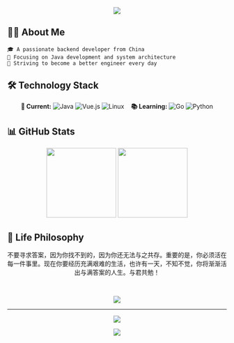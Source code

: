 <div align="center">
  <img src="https://readme-typing-svg.herokuapp.com/?lines=Hello%20World!;I'm%20Jiangdengke!;Nice%20to%20meet%20you!&center=true&size=27&width=320">
</div>

<h2> 🧑‍💻 About Me </h2>

```text
🎓 A passionate backend developer from China
🚀 Focusing on Java development and system architecture
💪 Striving to become a better engineer every day
```

<h2> 🛠️ Technology Stack </h2>

<div align="center">
  
**🔧 Current:**  ![Java](https://img.shields.io/badge/-Java-007396?style=flat-square&logo=java&logoColor=white) ![Vue.js](https://img.shields.io/badge/-Vue.js-4FC08D?style=flat-square&logo=vue.js&logoColor=white) ![Linux](https://img.shields.io/badge/-Linux-FCC624?style=flat-square&logo=linux&logoColor=black) &nbsp;&nbsp; **📚 Learning:**  ![Go](https://img.shields.io/badge/-Go-00ADD8?style=flat-square&logo=go&logoColor=white) ![Python](https://img.shields.io/badge/-Python-3776AB?style=flat-square&logo=python&logoColor=white)

</div>

<h2> 📊 GitHub Stats </h2>

<div align="center">
  <img height="160em" src="https://github-readme-stats.vercel.app/api?username=jiangdengke&show_icons=true&theme=tokyonight&hide_border=true"/>
  <img height="160em" src="https://github-readme-stats.vercel.app/api/top-langs/?username=jiangdengke&layout=compact&theme=tokyonight&hide_border=true"/>
</div>

<h2> 🤝 Life Philosophy </h2>

<div align="center">
  <p>
    不要寻求答案，因为你找不到的，因为你还无法与之共存。重要的是，你必须活在每一件事里。现在你要经历充满艰难的生活，也许有一天，不知不觉，你将渐渐活出与满答案的人生。与君共勉！
  </p>
</div>

<br>

<div align="center">
  
[![](https://quotes-github-readme.vercel.app/api?type=horizontal&theme=tokyonight)](https://github.com/piyushsuthar/github-readme-quotes)

</div>

---

<div align="center">
  <img src="https://komarev.com/ghpvc/?username=jiangdengke&color=blueviolet&style=flat-square&label=Profile+Views"/>
  
  <br>
  
  ![](https://img.shields.io/badge/-%F0%9F%92%BB%20Made%20with%20%E2%9D%A4%EF%B8%8F%20by%20Jiangdengke-blue)
</div>
